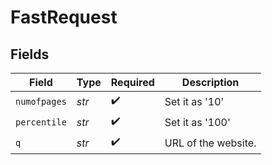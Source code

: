 # FastRequest


## Fields

| Field               | Type                | Required            | Description         |
| ------------------- | ------------------- | ------------------- | ------------------- |
| `numofpages`        | *str*               | :heavy_check_mark:  | Set it as '10'      |
| `percentile`        | *str*               | :heavy_check_mark:  | Set it as '100'     |
| `q`                 | *str*               | :heavy_check_mark:  | URL of the website. |